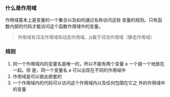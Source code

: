 ### 什么是作用域

作用域基本上是变量的一个集合以及如何通过名称访问这些 变量的规则。只有函数内部的代码才能访问这个函数作用域中的变量。

> 作用域有词法作用域和动态作用域、js属于词法作用域（静态作用域）

### 规则

1. 同一个作用域内的变量名是唯一的，所以不能有两个变量 a 一个接一个地放在一起。但 是，同一个变量名 a 可以出现在不同的作用域中
2. 作用域是可以彼此嵌套的
3. 一个作用域内的代码可以访问这个作用域内以及任何包围在它之 外的作用域中的变量

